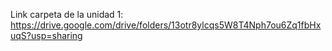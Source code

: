 Link carpeta de la unidad 1: https://drive.google.com/drive/folders/13otr8ylcqs5W8T4Nph7ou6Zq1fbHxuqS?usp=sharing
